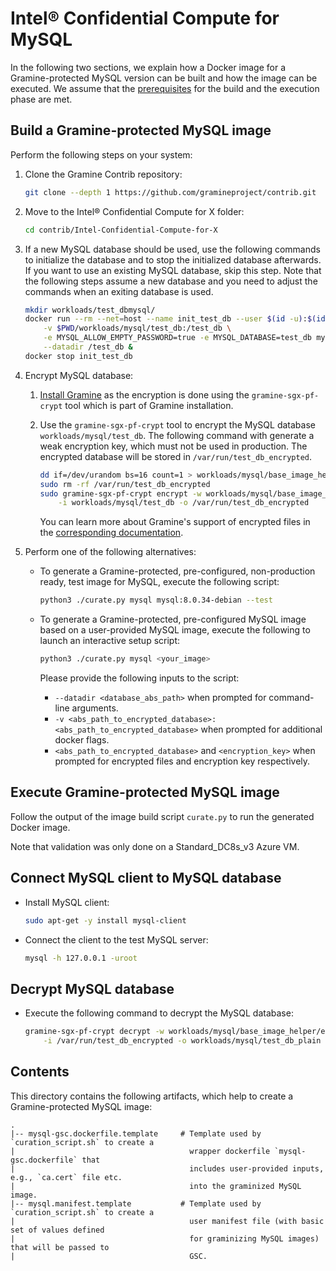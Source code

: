 # Intel® Confidential Compute for MySQL

In the following two sections, we explain how a Docker image for a Gramine-protected MySQL version
can be built and how the image can be executed. We assume that the [prerequisites](../../README.md)
for the build and the execution phase are met.


## Build a Gramine-protected MySQL image

Perform the following steps on your system:

1. Clone the Gramine Contrib repository:
   ```sh
   git clone --depth 1 https://github.com/gramineproject/contrib.git
   ```

2. Move to the Intel® Confidential Compute for X folder:
   ```sh
   cd contrib/Intel-Confidential-Compute-for-X
   ```

3. If a new MySQL database should be used, use the following commands to initialize the database and
   to stop the initialized database afterwards. If you want to use an existing MySQL database, skip
   this step. Note that the following steps assume a new database and you need to adjust the
   commands when an exiting database is used.
   ```sh
   mkdir workloads/test_dbmysql/
   docker run --rm --net=host --name init_test_db --user $(id -u):$(id -g) \
       -v $PWD/workloads/mysql/test_db:/test_db \
       -e MYSQL_ALLOW_EMPTY_PASSWORD=true -e MYSQL_DATABASE=test_db mysql:8.0.34-debian \
       --datadir /test_db &
   docker stop init_test_db
   ```

4. Encrypt MySQL database:

    1. [Install Gramine](https://gramine.readthedocs.io/en/stable/quickstart.html#install-gramine)
        as the encryption is done using the `gramine-sgx-pf-crypt` tool which is part of Gramine
        installation.

    2. Use the `gramine-sgx-pf-crypt` tool to encrypt the MySQL database `workloads/mysql/test_db`.
       The following command with generate a weak encryption key, which must not be used in
       production. The encrypted database will be stored in `/var/run/test_db_encrypted`.
       ```sh
       dd if=/dev/urandom bs=16 count=1 > workloads/mysql/base_image_helper/encryption_key
       sudo rm -rf /var/run/test_db_encrypted
       sudo gramine-sgx-pf-crypt encrypt -w workloads/mysql/base_image_helper/encryption_key \
           -i workloads/mysql/test_db -o /var/run/test_db_encrypted
       ```
       You can learn more about Gramine's support of encrypted files in the
       [corresponding documentation](https://gramine.readthedocs.io/en/stable/manifest-syntax.html#encrypted-files).

5. Perform one of the following alternatives:
    - To generate a Gramine-protected, pre-configured, non-production ready, test image for MySQL,
      execute the following script:
      ```sh
      python3 ./curate.py mysql mysql:8.0.34-debian --test
      ```
    - To generate a Gramine-protected, pre-configured MySQL image based on a user-provided MySQL
      image, execute the following to launch an interactive setup script:
      ```sh
      python3 ./curate.py mysql <your_image>
      ```

      Please provide the following inputs to the script:
      - `--datadir <database_abs_path>` when prompted for command-line arguments.
      - `-v <abs_path_to_encrypted_database>:<abs_path_to_encrypted_database>` when prompted for
        additional docker flags.
      - `<abs_path_to_encrypted_database>` and `<encryption_key>` when prompted for encrypted
        files and encryption key respectively.


## Execute Gramine-protected MySQL image

Follow the output of the image build script `curate.py` to run the generated Docker image.

Note that validation was only done on a Standard_DC8s_v3 Azure VM.


## Connect MySQL client to MySQL database

- Install MySQL client:
  ```sh
  sudo apt-get -y install mysql-client
  ```
- Connect the client to the test MySQL server:
  ```sh
  mysql -h 127.0.0.1 -uroot
  ```


## Decrypt MySQL database

- Execute the following command to decrypt the MySQL database:
  ```sh
  gramine-sgx-pf-crypt decrypt -w workloads/mysql/base_image_helper/encryption_key \
      -i /var/run/test_db_encrypted -o workloads/mysql/test_db_plain
  ```


## Contents

This directory contains the following artifacts, which help to create a Gramine-protected MySQL
image:

    .
    |-- mysql-gsc.dockerfile.template     # Template used by `curation_script.sh` to create a
    |                                       wrapper dockerfile `mysql-gsc.dockerfile` that
    |                                       includes user-provided inputs, e.g., `ca.cert` file etc.
    |                                       into the graminized MySQL image.
    |-- mysql.manifest.template           # Template used by `curation_script.sh` to create a
    |                                       user manifest file (with basic set of values defined
    |                                       for graminizing MySQL images) that will be passed to
    |                                       GSC.
